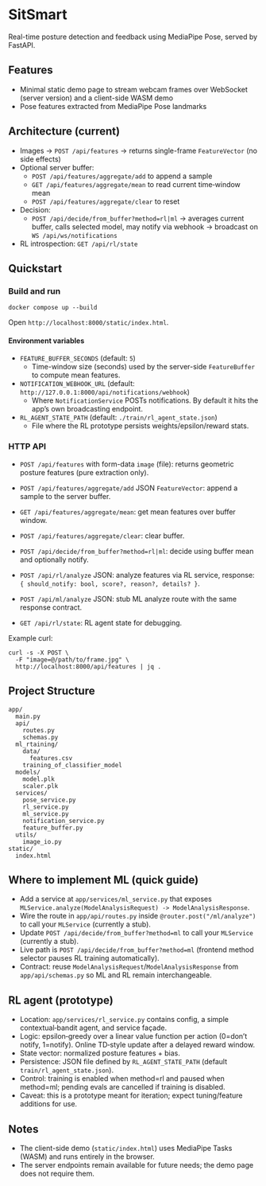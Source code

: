 # SitSmart

Real-time posture detection and feedback using MediaPipe Pose, served by FastAPI.

## Features
- Minimal static demo page to stream webcam frames over WebSocket (server version) and a client-side WASM demo
- Pose features extracted from MediaPipe Pose landmarks

## Architecture (current)
- Images → `POST /api/features` → returns single-frame `FeatureVector` (no side effects)
- Optional server buffer:
  - `POST /api/features/aggregate/add` to append a sample
  - `GET /api/features/aggregate/mean` to read current time‑window mean
  - `POST /api/features/aggregate/clear` to reset
- Decision:
  - `POST /api/decide/from_buffer?method=rl|ml` → averages current buffer, calls selected model, may notify via webhook → broadcast on `WS /api/ws/notifications`
- RL introspection: `GET /api/rl/state`

## Quickstart
### Build and run
```
docker compose up --build
```
Open `http://localhost:8000/static/index.html`.

#### Environment variables
- `FEATURE_BUFFER_SECONDS` (default: `5`)
  - Time-window size (seconds) used by the server-side `FeatureBuffer` to compute mean features.
- `NOTIFICATION_WEBHOOK_URL` (default: `http://127.0.0.1:8000/api/notifications/webhook`)
  - Where `NotificationService` POSTs notifications. By default it hits the app’s own broadcasting endpoint.
- `RL_AGENT_STATE_PATH` (default: `./train/rl_agent_state.json`)
  - File where the RL prototype persists weights/epsilon/reward stats.

### HTTP API
- `POST /api/features` with form-data `image` (file): returns geometric posture features (pure extraction only).
- `POST /api/features/aggregate/add` JSON `FeatureVector`: append a sample to the server buffer.
- `GET /api/features/aggregate/mean`: get mean features over buffer window.
- `POST /api/features/aggregate/clear`: clear buffer.
- `POST /api/decide/from_buffer?method=rl|ml`: decide using buffer mean and optionally notify.

- `POST /api/rl/analyze` JSON: analyze features via RL service, response: `{ should_notify: bool, score?, reason?, details? }`.
- `POST /api/ml/analyze` JSON: stub ML analyze route with the same response contract.
- `GET /api/rl/state`: RL agent state for debugging.

Example curl:
```
curl -s -X POST \
  -F "image=@/path/to/frame.jpg" \
  http://localhost:8000/api/features | jq .
```

## Project Structure
```
app/
  main.py
  api/
    routes.py
    schemas.py
  ml_rtaining/
    data/
      features.csv
    training_of_classifier_model
  models/
    model.plk
    scaler.plk
  services/
    pose_service.py
    rl_service.py
    ml_service.py
    notification_service.py
    feature_buffer.py
  utils/
    image_io.py
static/
  index.html
```

## Where to implement ML (quick guide)
- Add a service at `app/services/ml_service.py` that exposes `MLService.analyze(ModelAnalysisRequest) -> ModelAnalysisResponse`.
- Wire the route in `app/api/routes.py` inside `@router.post("/ml/analyze")` to call your `MLService` (currently a stub).
- Update `POST /api/decide/from_buffer?method=ml` to call your `MLService` (currently a stub).
- Live path is `POST /api/decide/from_buffer?method=ml` (frontend method selector pauses RL training automatically).
- Contract: reuse `ModelAnalysisRequest`/`ModelAnalysisResponse` from `app/api/schemas.py` so ML and RL remain interchangeable.

## RL agent (prototype)
- Location: `app/services/rl_service.py` contains config, a simple contextual‑bandit agent, and service façade.
- Logic: epsilon‑greedy over a linear value function per action (0=don’t notify, 1=notify). Online TD‑style update after a delayed reward window.
- State vector: normalized posture features + bias.
- Persistence: JSON file defined by `RL_AGENT_STATE_PATH` (default `train/rl_agent_state.json`).
- Control: training is enabled when method=rl and paused when method=ml; pending evals are cancelled if training is disabled.
- Caveat: this is a prototype meant for iteration; expect tuning/feature additions for use.

## Notes
- The client-side demo (`static/index.html`) uses MediaPipe Tasks (WASM) and runs entirely in the browser.
- The server endpoints remain available for future needs; the demo page does not require them.